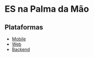 # ES na Palma da Mão

## Plataformas

* [Mobile](https://github.com/prodest/es-na-palma-da-mao-mobile)
* [Web](https://github.com/prodest/es-na-palma-da-mao-web)
* [Backend](https://github.com/prodest/es-na-palma-da-mao-backend)

